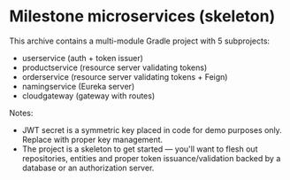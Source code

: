 # Milestone microservices (skeleton)

This archive contains a multi-module Gradle project with 5 subprojects:
- userservice (auth + token issuer)
- productservice (resource server validating tokens)
- orderservice (resource server validating tokens + Feign)
- namingservice (Eureka server)
- cloudgateway (gateway with routes)

Notes:
- JWT secret is a symmetric key placed in code for demo purposes only. Replace with proper key management.
- The project is a skeleton to get started — you'll want to flesh out repositories, entities and proper token issuance/validation backed by a database or an authorization server.
